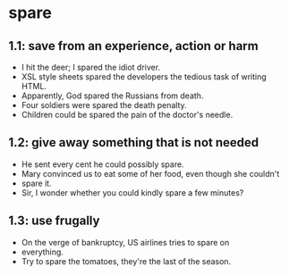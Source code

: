 # spare
## 1.1: save from an experience, action or harm

  *  I hit the deer; I spared the idiot driver.
  *  XSL style sheets spared the developers the tedious task of writing HTML.
  *  Apparently, God spared the Russians from death.
  *  Four soldiers were spared the death penalty.
  *  Children could be spared the pain of the doctor's needle.

## 1.2: give away something that is not needed

  *  He sent every cent he could possibly spare.
  *  Mary convinced us to eat some of her food, even though she couldn't
  *  spare it.
  *  Sir, I wonder whether you could kindly spare a few minutes?

## 1.3: use frugally

  *  On the verge of bankruptcy, US airlines tries to spare on
  *  everything.
  *  Try to spare the tomatoes, they're the last of the season.
